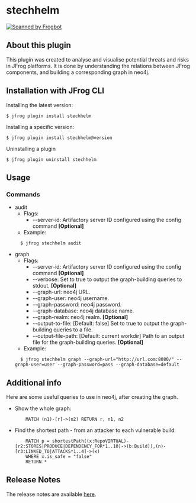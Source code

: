 # stechhelm

[![Scanned by Frogbot](https://raw.github.com/jfrog/frogbot/master/images/frogbot-badge.svg)](https://github.com/jfrog/frogbot#readme)

## About this plugin
This plugin was created to analyse and visualise potential threats and risks in JFrog platforms.
It is done by understanding the relations between JFrog components, and building a corresponding graph in neo4j.

## Installation with JFrog CLI
Installing the latest version:

`$ jfrog plugin install stechhelm`

Installing a specific version:

`$ jfrog plugin install stechhelm@version`

Uninstalling a plugin

`$ jfrog plugin uninstall stechhelm`

## Usage
### Commands
* audit
    - Flags:
        - --server-id: Artifactory server ID configured using the config command **[Optional]**
    - Example:
    ```
      $ jfrog stechhelm audit
    ```
* graph
    - Flags:
        - --server-id: Artifactory server ID configured using the config command **[Optional]**
        - --verbose: Set to true to output the graph-building queries to stdout. **[Optional]**
        - --graph-url: neo4j URL.
        - --graph-user: neo4j username.
        - --graph-password: neo4j password.
        - --graph-database: neo4j database name.
        - --graph-realm: neo4j realm. **[Optional]**
        - --output-to-file: [Default: false] Set to true to output the graph-building queries to a file.
        - --output-file-path: [Default: current workdir] Path to an output file for the graph-building queries. **[Optional]**
    - Example:
  ```
    $ jfrog stechhelm graph --graph-url="http://url.com:8080/" --graph-user=user --graph-password=pass --graph-database=default
  ```

## Additional info
Here are some useful queries to use in neo4j, after creating the graph.

* Show the whole graph:
    ```
        MATCH (n1)-[r]->(n2) RETURN r, n1, n2
    ```
* Find the shortest path - from an attacker to each vulnerable build:
    ```
        MATCH p = shortestPath((x:RepoVIRTUAL)-[r2:STORES|PRODUCE|DEPENDENCY_FOR*1..10]->(b:Build)),(n)-[r3:LINKED_TO|ATTACKS*1..4]->(x)
        WHERE x.is_safe = "false"
        RETURN *
    ```

## Release Notes
The release notes are available [here](RELEASE.md).
